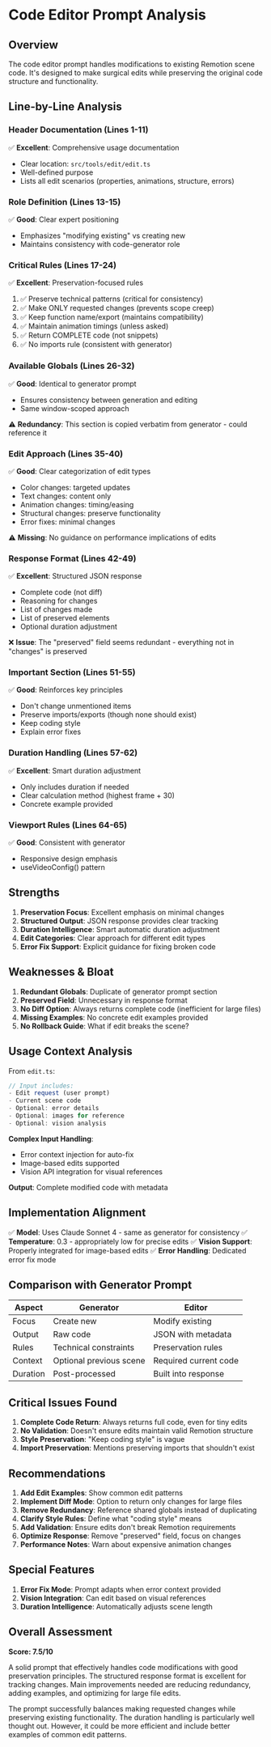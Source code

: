 # Code Editor Prompt Analysis

## Overview
The code editor prompt handles modifications to existing Remotion scene code. It's designed to make surgical edits while preserving the original code structure and functionality.

## Line-by-Line Analysis

### Header Documentation (Lines 1-11)
✅ **Excellent**: Comprehensive usage documentation
- Clear location: `src/tools/edit/edit.ts`
- Well-defined purpose
- Lists all edit scenarios (properties, animations, structure, errors)

### Role Definition (Lines 13-15)
✅ **Good**: Clear expert positioning
- Emphasizes "modifying existing" vs creating new
- Maintains consistency with code-generator role

### Critical Rules (Lines 17-24)
✅ **Excellent**: Preservation-focused rules
1. ✅ Preserve technical patterns (critical for consistency)
2. ✅ Make ONLY requested changes (prevents scope creep)
3. ✅ Keep function name/export (maintains compatibility)
4. ✅ Maintain animation timings (unless asked)
5. ✅ Return COMPLETE code (not snippets)
6. ✅ No imports rule (consistent with generator)

### Available Globals (Lines 26-32)
✅ **Good**: Identical to generator prompt
- Ensures consistency between generation and editing
- Same window-scoped approach

⚠️ **Redundancy**: This section is copied verbatim from generator - could reference it

### Edit Approach (Lines 35-40)
✅ **Good**: Clear categorization of edit types
- Color changes: targeted updates
- Text changes: content only
- Animation changes: timing/easing
- Structural changes: preserve functionality
- Error fixes: minimal changes

⚠️ **Missing**: No guidance on performance implications of edits

### Response Format (Lines 42-49)
✅ **Excellent**: Structured JSON response
- Complete code (not diff)
- Reasoning for changes
- List of changes made
- List of preserved elements
- Optional duration adjustment

❌ **Issue**: The "preserved" field seems redundant - everything not in "changes" is preserved

### Important Section (Lines 51-55)
✅ **Good**: Reinforces key principles
- Don't change unmentioned items
- Preserve imports/exports (though none should exist)
- Keep coding style
- Explain error fixes

### Duration Handling (Lines 57-62)
✅ **Excellent**: Smart duration adjustment
- Only includes duration if needed
- Clear calculation method (highest frame + 30)
- Concrete example provided

### Viewport Rules (Lines 64-65)
✅ **Good**: Consistent with generator
- Responsive design emphasis
- useVideoConfig() pattern

## Strengths

1. **Preservation Focus**: Excellent emphasis on minimal changes
2. **Structured Output**: JSON response provides clear tracking
3. **Duration Intelligence**: Smart automatic duration adjustment
4. **Edit Categories**: Clear approach for different edit types
5. **Error Fix Support**: Explicit guidance for fixing broken code

## Weaknesses & Bloat

1. **Redundant Globals**: Duplicate of generator prompt section
2. **Preserved Field**: Unnecessary in response format
3. **No Diff Option**: Always returns complete code (inefficient for large files)
4. **Missing Examples**: No concrete edit examples provided
5. **No Rollback Guide**: What if edit breaks the scene?

## Usage Context Analysis

From `edit.ts`:
```typescript
// Input includes:
- Edit request (user prompt)
- Current scene code
- Optional: error details
- Optional: images for reference
- Optional: vision analysis
```

**Complex Input Handling**:
- Error context injection for auto-fix
- Image-based edits supported
- Vision API integration for visual references

**Output**: Complete modified code with metadata

## Implementation Alignment

✅ **Model**: Uses Claude Sonnet 4 - same as generator for consistency
✅ **Temperature**: 0.3 - appropriately low for precise edits
✅ **Vision Support**: Properly integrated for image-based edits
✅ **Error Handling**: Dedicated error fix mode

## Comparison with Generator Prompt

| Aspect | Generator | Editor |
|--------|-----------|---------|
| Focus | Create new | Modify existing |
| Output | Raw code | JSON with metadata |
| Rules | Technical constraints | Preservation rules |
| Context | Optional previous scene | Required current code |
| Duration | Post-processed | Built into response |

## Critical Issues Found

1. **Complete Code Return**: Always returns full code, even for tiny edits
2. **No Validation**: Doesn't ensure edits maintain valid Remotion structure
3. **Style Preservation**: "Keep coding style" is vague
4. **Import Preservation**: Mentions preserving imports that shouldn't exist

## Recommendations

1. **Add Edit Examples**: Show common edit patterns
2. **Implement Diff Mode**: Option to return only changes for large files
3. **Remove Redundancy**: Reference shared globals instead of duplicating
4. **Clarify Style Rules**: Define what "coding style" means
5. **Add Validation**: Ensure edits don't break Remotion requirements
6. **Optimize Response**: Remove "preserved" field, focus on changes
7. **Performance Notes**: Warn about expensive animation changes

## Special Features

1. **Error Fix Mode**: Prompt adapts when error context provided
2. **Vision Integration**: Can edit based on visual references
3. **Duration Intelligence**: Automatically adjusts scene length

## Overall Assessment

**Score: 7.5/10**

A solid prompt that effectively handles code modifications with good preservation principles. The structured response format is excellent for tracking changes. Main improvements needed are reducing redundancy, adding examples, and optimizing for large file edits.

The prompt successfully balances making requested changes while preserving existing functionality. The duration handling is particularly well thought out. However, it could be more efficient and include better examples of common edit patterns.